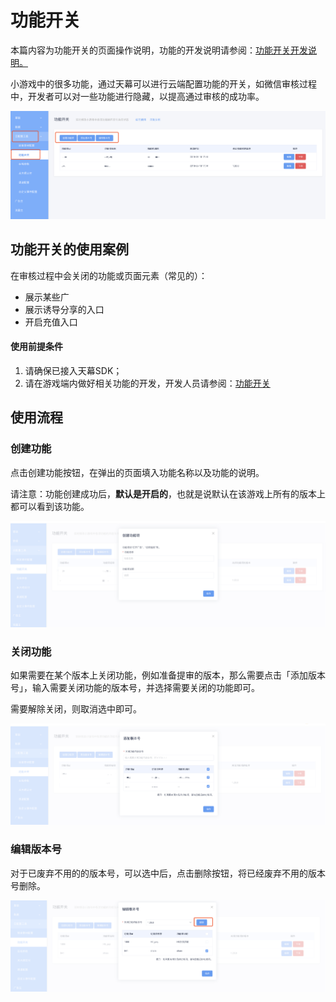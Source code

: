# 功能开关

本篇内容为功能开关的页面操作说明，功能的开发说明请参阅：[功能开关开发说明。](../../dev-guide/function-switch.md)

小游戏中的很多功能，通过天幕可以进行云端配置功能的开关，如微信审核过程中，开发者可以对一些功能进行隐藏，以提高通过审核的成功率。

![&#x529F;&#x80FD;&#x5F00;&#x5173;&#x914D;&#x7F6E;&#x9875;&#x9762;](../../.gitbook/assets/image%20%28159%29.png)

## **功能开关的使用案例**

在审核过程中会关闭的功能或页面元素（常见的）：

* 展示某些广
* 展示诱导分享的入口
* 开启充值入口

#### **使用前提条件**

1. 请确保已接入天幕SDK；
2. 请在游戏端内做好相关功能的开发，开发人员请参阅：[功能开关](../../dev-guide/function-switch.md)

## **使用流程**

### 创建功能

点击创建功能按钮，在弹出的页面填入功能名称以及功能的说明。

请注意：功能创建成功后，**默认是开启的**，也就是说默认在该游戏上所有的版本上都可以看到该功能。

![&#x521B;&#x5EFA;&#x529F;&#x80FD;&#x9879;](../../.gitbook/assets/image%20%2870%29.png)

### 关闭功能

如果需要在某个版本上关闭功能，例如准备提审的版本，那么需要点击「添加版本号」，输入需要关闭功能的版本号，并选择需要关闭的功能即可。

需要解除关闭，则取消选中即可。

![&#x5173;&#x95ED;&#x529F;&#x80FD;](../../.gitbook/assets/image%20%2830%29.png)

### 编辑版本号

对于已废弃不用的的版本号，可以选中后，点击删除按钮，将已经废弃不用的版本号删除。

![](../../.gitbook/assets/image%20%28162%29.png)



